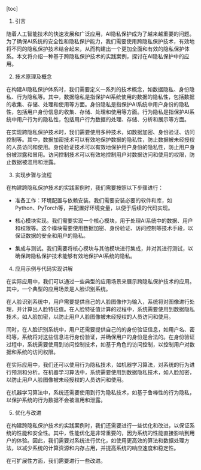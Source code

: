 
[toc]                    
                
                
1. 引言

随着人工智能技术的快速发展和广泛应用，AI隐私保护成为了越来越重要的问题。为了确保AI系统的安全性和隐私保护能力，我们需要使用跨隐私保护技术，有效地将不同的隐私保护技术结合起来，从而构建出一个更加全面和有效的隐私保护体系。本文将介绍一种基于跨隐私保护技术的实践案例，探讨在AI隐私保护中的应用。

2. 技术原理及概念

在构建AI隐私保护体系时，我们需要定义一系列的技术概念，如数据隐私、身份隐私、行为隐私等。其中，数据隐私是指保护AI系统使用的数据的隐私性，包括数据的收集、存储、处理和使用等方面。身份隐私是指保护AI系统中用户身份的隐私性，包括用户身份信息的收集、存储、处理和使用等方面。行为隐私是指保护AI系统中用户行为的隐私性，包括用户行为数据的处理、存储、分析和展示等方面。

在实现跨隐私保护技术时，我们需要使用多种技术，如数据加密、身份验证、访问控制等。其中，数据加密技术可以有效地保护数据的隐私性，防止数据被未经授权的人员访问和使用。身份验证技术可以有效地保护用户身份的隐私性，防止用户身份被泄露和冒用。访问控制技术可以有效地控制用户对数据访问和使用的权限，防止数据被滥用和泄露。

3. 实现步骤与流程

在构建跨隐私保护技术的实践案例时，我们需要按照以下步骤进行：

- 准备工作：环境配置与依赖安装。我们需要安装必要的软件和库，如Python、PyTorch等，并配置好环境变量，以便于后续的代码实现。

- 核心模块实现。我们需要实现一个核心模块，用于处理AI系统中的数据、用户和权限等。这个模块需要使用数据加密、身份验证、访问控制等技术手段，以保证数据的安全和用户的隐私。

- 集成与测试。我们需要将核心模块与其他模块进行集成，并对其进行测试，以确保跨隐私保护技术能够有效地保护AI系统的隐私。

4. 应用示例与代码实现讲解

在实际应用中，我们可以通过一些典型的应用场景来展示跨隐私保护技术的应用。其中，一个典型的应用场景是人脸识别系统。

在人脸识别系统中，用户需要提供自己的人脸图像作为输入，系统将对图像进行处理，并计算出人脸特征值。在人脸特征值计算的过程中，系统需要使用到数据隐私技术，如人脸加密，以防止用户人脸图像被未经授权的人员访问和使用。

同时，在人脸识别系统中，用户还需要提供自己的的身份验证信息，如用户名、密码等，系统将对这些信息进行身份验证，并确保用户的身份是合法的。在身份验证过程中，系统需要使用到访问控制技术，如基于角色的访问控制，以控制用户对数据和系统的访问权限。

在实际应用中，我们还可以使用行为隐私技术，如机器学习算法，对系统的行为进行预测和分析。在机器学习算法中，系统需要使用到数据隐私技术，如人脸加密，以防止用户人脸图像被未经授权的人员访问和使用。

在机器学习算法中，系统还需要使用到行为隐私技术，如基于鲁棒性的行为隐私，以保护系统的行为数据不会被滥用和泄露。

5. 优化与改进

在构建跨隐私保护技术的实践案例时，我们还需要进行一些优化和改进，以保证系统的性能和安全性。其中，性能优化是非常重要的，因为系统的性能直接影响到用户的体验。因此，我们需要对系统进行优化，如使用更高效的算法和数据处理方法，以减少系统的计算资源和内存占用，并提高系统的响应速度和稳定性。

在可扩展性方面，我们需要进行一些改进。

